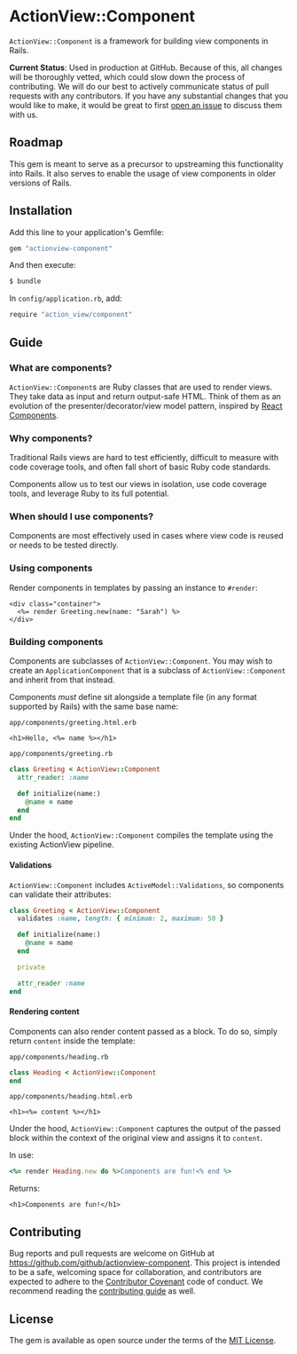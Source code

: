# ActionView::Component
`ActionView::Component` is a framework for building view components in Rails.

**Current Status**: Used in production at GitHub. Because of this, all changes will be thoroughly vetted, which could slow down the process of contributing. We will do our best to actively communicate status of pull requests with any contributors. If you have any substantial changes that you would like to make, it would be great to first [open an issue](http://github.com/github/actionview-component/issues/new) to discuss them with us.

## Roadmap

This gem is meant to serve as a precursor to upstreaming this functionality into Rails. It also serves to enable the usage of view components in older versions of Rails.

## Installation
Add this line to your application's Gemfile:

```ruby
gem "actionview-component"
```

And then execute:
```bash
$ bundle
```

In `config/application.rb`, add:

```bash
require "action_view/component"
```

## Guide

### What are components?

`ActionView::Component`s are Ruby classes that are used to render views. They take data as input and return output-safe HTML. Think of them as an evolution of the presenter/decorator/view model pattern, inspired by [React Components](https://reactjs.org/docs/react-component.html).

### Why components?

Traditional Rails views are hard to test efficiently, difficult to measure with code coverage tools, and often fall short of basic Ruby code standards.

Components allow us to test our views in isolation, use code coverage tools, and leverage Ruby to its full potential.

### When should I use components?

Components are most effectively used in cases where view code is reused or needs to be tested directly.

### Using components

Render components in templates by passing an instance to `#render`:

```erb
<div class="container">
  <%= render Greeting.new(name: "Sarah") %>
</div>
```

### Building components

Components are subclasses of `ActionView::Component`. You may wish to create an `ApplicationComponent` that is a subclass of `ActionView::Component` and inherit from that instead.

Components _must_ define sit alongside a template file (in any format supported by Rails) with the same base name:

`app/components/greeting.html.erb`
```erb
<h1>Hello, <%= name %></h1>
```

`app/components/greeting.rb`
```ruby
class Greeting < ActionView::Component
  attr_reader: :name

  def initialize(name:)
    @name = name
  end
end
```

Under the hood, `ActionView::Component` compiles the template using the existing ActionView pipeline.

#### Validations

`ActionView::Component` includes `ActiveModel::Validations`, so components can validate their attributes:

```ruby
class Greeting < ActionView::Component
  validates :name, length: { minimum: 2, maximum: 50 }

  def initialize(name:)
    @name = name
  end

  private

  attr_reader :name
end
```

#### Rendering content

Components can also render content passed as a block. To do so, simply return `content` inside the template:

`app/components/heading.rb`
```ruby
class Heading < ActionView::Component
end
```

`app/components/heading.html.erb`
```erb
<h1><%= content %></h1>
```

Under the hood, `ActionView::Component` captures the output of the passed block within the context of the original view and assigns it to `content`.

In use:

```ruby
<%= render Heading.new do %>Components are fun!<% end %>
```

Returns:

`<h1>Components are fun!</h1>`

## Contributing

Bug reports and pull requests are welcome on GitHub at https://github.com/github/actionview-component. This project is intended to be a safe, welcoming space for collaboration, and contributors are expected to adhere to the [Contributor Covenant](http://contributor-covenant.org) code of conduct. We recommend reading the [contributing guide](./CONTRIBUTING.md) as well.

## License

The gem is available as open source under the terms of the [MIT License](http://opensource.org/licenses/MIT).
